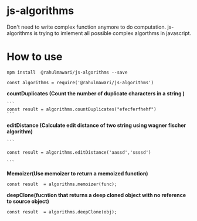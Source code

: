 # js-algorithms
Don't need to write complex function anymore to do computation. js-algorithms is trying to imlement all possible complex algorthms in javascript.

# How to use
```
npm install  @rahulmawari/js-algorithms --save

const algorithms = require('@rahulmawari/js-algorithms')
```

 **countDuplicates (Count the number of duplicate characters in a string )**
 
 
    ```
    const result = algorithms.countDuplicates("efecferfhehf")
    ```
 
 
 **editDistance (Calculate edit distance of two string using wagner fischer algorithm)**
    
    ```
    
    const result = algorithms.editDistance('aassd','ssssd')
    
    ```
**Memoizer(Use memoizer to return a memoized function)**
  
  ```
  const result  = algorithms.memoizer(func);
  
  ```
 
 **deepClone(fucntion that returns a deep cloned object with no reference to source object)**
 
 ```
 const result  = algorithms.deepClone(obj);
 
 ```
